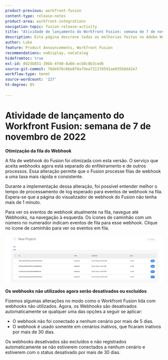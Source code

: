 ```yaml
---
product-previous: workfront-fusion
content-type: release-notes
product-area: workfront-integrations
navigation-topic: fusion-release-activity
title: "Atividade de lançamento do Workfront Fusion: semana de 7 de novembro de 2022"
description: Esta página descreve todas as melhorias feitas no Adobe Workfront Fusion na semana de 7 de novembro de 2022.
author: Luke
feature: Product Announcements, Workfront Fusion
recommendations: noDisplay, noCatalog
hidefromtoc: true
exl-id: 802db851-39bb-4f40-8a66-ecb8c8b3ced6
source-git-commit: 76deb76c66e8f8a7dea721378591ae035b8d42e7
workflow-type: tm+mt
source-wordcount: '227'
ht-degree: 0%

---
```


# Atividade de lançamento do Workfront Fusion: semana de 7 de novembro de 2022

**Otimização da fila do Webhook**

A fila de webhook do Fusion foi otimizada com esta versão. O serviço que aceita webhooks agora está separado do enfileiramento e de outros processos. Essa alteração permite que o Fusion processe filas de webhook a uma taxa mais rápida e consistente.

Durante a implementação dessa alteração, foi possível entender melhor o tempo de processamento de log esperado para eventos de webhook na fila. Espera-se que a página do visualizador de webhook do Fusion não tenha mais de 1 minuto.

Para ver os eventos de webhook atualmente na fila, navegue até Webhooks, na navegação à esquerda. Os ícones de caminhão com um número no numerador indicam eventos de fila para esse webhook. Clique no ícone de caminhão para ver os eventos em fila.

![](assets/fusion-webhook-queue-1866x567.png)


**Os webhooks não utilizados agora serão desativados ou excluídos**

Fizemos algumas alterações no modo como o Workfront Fusion lida com webhooks não utilizados. Agora, os Webhooks são desativados automaticamente se qualquer uma das opções a seguir se aplicar:

* O webhook não foi conectado a nenhum cenário por mais de 5 dias.
* O webhook é usado somente em cenários inativos, que ficaram inativos por mais de 30 dias.

Os webhooks desativados são excluídos e não registrados automaticamente se não estiverem conectados a nenhum cenário e estiverem com o status desativado por mais de 30 dias.
